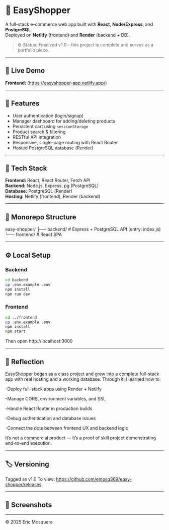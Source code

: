# 🛒 EasyShopper

A full-stack e-commerce web app built with **React**, **Node/Express**, and **PostgreSQL**.  
Deployed on **Netlify** (frontend) and **Render** (backend + DB).

> ⚙️ Status: Finalized v1.0 – this project is complete and serves as a portfolio piece.

---

## 🚀 Live Demo
**Frontend:** (https://easyshopper-app.netlify.app/)

---

## 🧠 Features
- User authentication (login/signup)
- Manager dashboard for adding/deleting products
- Persistent cart using `sessionStorage`
- Product search & filtering
- RESTful API integration
- Responsive, single-page routing with React Router
- Hosted PostgreSQL database (Render)

---

## 🧰 Tech Stack
**Frontend:** React, React Router, Fetch API  
**Backend:** Node.js, Express, pg (PostgreSQL)  
**Database:** PostgreSQL (Render)  
**Hosting:** Netlify (frontend), Render (backend)

---

## 🧩 Monorepo Structure
easy-shopper/
├── backend/ # Express + PostgreSQL API (entry: index.js)
└── frontend/ # React SPA

---

## ⚙️ Local Setup

### Backend
```bash
cd backend
cp .env.example .env
npm install
npm run dev
```

### Frontend
```bash
cd ../frontend
cp .env.example .env
npm install
npm start
```

Then open http://localhost:3000

---

## 💬 Reflection

EasyShopper began as a class project and grew into a complete full-stack app with real hosting and a working database.
Through it, I learned how to:

-Deploy full-stack apps using Render + Netlify

-Manage CORS, environment variables, and SSL

-Handle React Router in production builds

-Debug authentication and database issues

-Connect the dots between frontend UX and backend logic

It’s not a commercial product — it’s a proof of skill project demonstrating end-to-end execution.

---

## 🏷️ Versioning

Tagged as v1.0
To view: https://github.com/emosq369/easy-shopper/releases

---

## 📸 Screenshots

---

© 2025 Eric Mosquera




